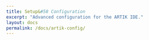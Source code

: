 ```yaml
---
title: Setup&#58 Configuration
excerpt: "Advanced configuration for the ARTIK IDE."
layout: docs
permalink: /docs/artik-config/
---
```


